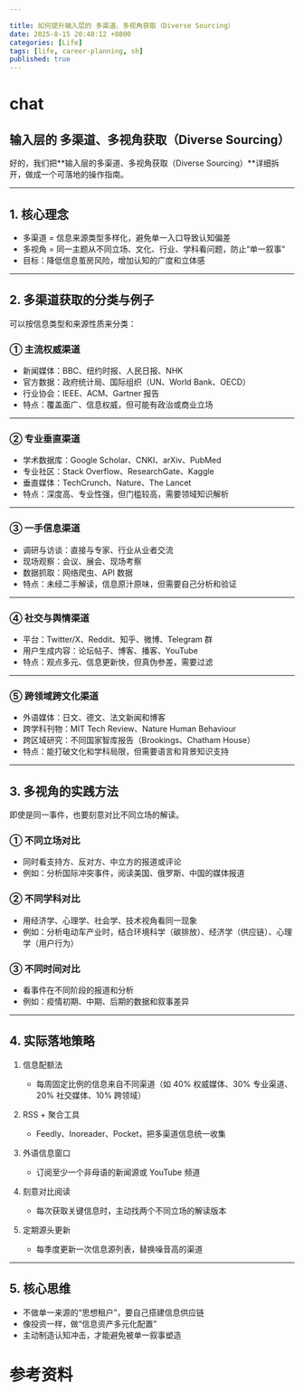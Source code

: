 ```yaml
---

title: 如何提升输入层的 多渠道、多视角获取（Diverse Sourcing）
date: 2025-8-15 20:40:12 +0800
categories: [Life]
tags: [life, career-planning, sh]
published: true
---
```




# chat

## 输入层的 多渠道、多视角获取（Diverse Sourcing）

好的，我们把\*\*输入层的多渠道、多视角获取（Diverse Sourcing）\*\*详细拆开，做成一个可落地的操作指南。

---

## 1. 核心理念

* 多渠道 = 信息来源类型多样化，避免单一入口导致认知偏差
* 多视角 = 同一主题从不同立场、文化、行业、学科看问题，防止“单一叙事”
* 目标：降低信息茧房风险，增加认知的广度和立体感

---

## 2. 多渠道获取的分类与例子

可以按信息类型和来源性质来分类：

### ① 主流权威渠道

* 新闻媒体：BBC、纽约时报、人民日报、NHK
* 官方数据：政府统计局、国际组织（UN、World Bank、OECD）
* 行业协会：IEEE、ACM、Gartner 报告
* 特点：覆盖面广、信息权威，但可能有政治或商业立场

---

### ② 专业垂直渠道

* 学术数据库：Google Scholar、CNKI、arXiv、PubMed
* 专业社区：Stack Overflow、ResearchGate、Kaggle
* 垂直媒体：TechCrunch、Nature、The Lancet
* 特点：深度高、专业性强，但门槛较高，需要领域知识解析

---

### ③ 一手信息渠道

* 调研与访谈：直接与专家、行业从业者交流
* 现场观察：会议、展会、现场考察
* 数据抓取：网络爬虫、API 数据
* 特点：未经二手解读，信息原汁原味，但需要自己分析和验证

---

### ④ 社交与舆情渠道

* 平台：Twitter/X、Reddit、知乎、微博、Telegram 群
* 用户生成内容：论坛帖子、博客、播客、YouTube
* 特点：观点多元、信息更新快，但真伪参差，需要过滤

---

### ⑤ 跨领域跨文化渠道

* 外语媒体：日文、德文、法文新闻和博客
* 跨学科刊物：MIT Tech Review、Nature Human Behaviour
* 跨区域研究：不同国家智库报告（Brookings、Chatham House）
* 特点：能打破文化和学科局限，但需要语言和背景知识支持

---

## 3. 多视角的实践方法

即使是同一事件，也要刻意对比不同立场的解读。

### ① 不同立场对比

* 同时看支持方、反对方、中立方的报道或评论
* 例如：分析国际冲突事件，阅读美国、俄罗斯、中国的媒体报道

### ② 不同学科对比

* 用经济学、心理学、社会学、技术视角看同一现象
* 例如：分析电动车产业时，结合环境科学（碳排放）、经济学（供应链）、心理学（用户行为）

### ③ 不同时间对比

* 看事件在不同阶段的报道和分析
* 例如：疫情初期、中期、后期的数据和叙事差异

---

## 4. 实际落地策略

1. 信息配额法

   * 每周固定比例的信息来自不同渠道（如 40% 权威媒体、30% 专业渠道、20% 社交媒体、10% 跨领域）
2. RSS + 聚合工具

   * Feedly、Inoreader、Pocket，把多渠道信息统一收集
3. 外语信息窗口

   * 订阅至少一个非母语的新闻源或 YouTube 频道
4. 刻意对比阅读

   * 每次获取关键信息时，主动找两个不同立场的解读版本
5. 定期源头更新

   * 每季度更新一次信息源列表，替换噪音高的渠道

---

## 5. 核心思维

* 不做单一来源的“思想租户”，要自己搭建信息供应链
* 像投资一样，做“信息资产多元化配置”
* 主动制造认知冲击，才能避免被单一叙事塑造





# 参考资料

